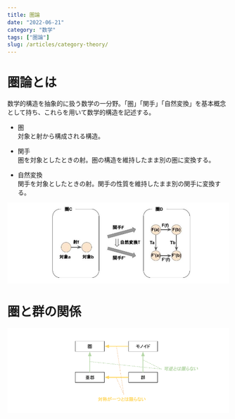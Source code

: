 ```yaml
---
title: 圏論
date: "2022-06-21"
category: "数学"
tags: ["圏論"]
slug: /articles/category-theory/
---
```


# 圏論とは
数学的構造を抽象的に扱う数学の一分野。「圏」「関手」「自然変換」を基本概念として持ち、これらを用いて数学的構造を記述する。

+ 圏  
    対象と射から構成される構造。

+ 関手  
    圏を対象としたときの射。圏の構造を維持したまま別の圏に変換する。

+ 自然変換  
    関手を対象としたときの射。関手の性質を維持したまま別の関手に変換する。

![category](./category.jpg)

# 圏と群の関係

![category](./category-from-group.png)
